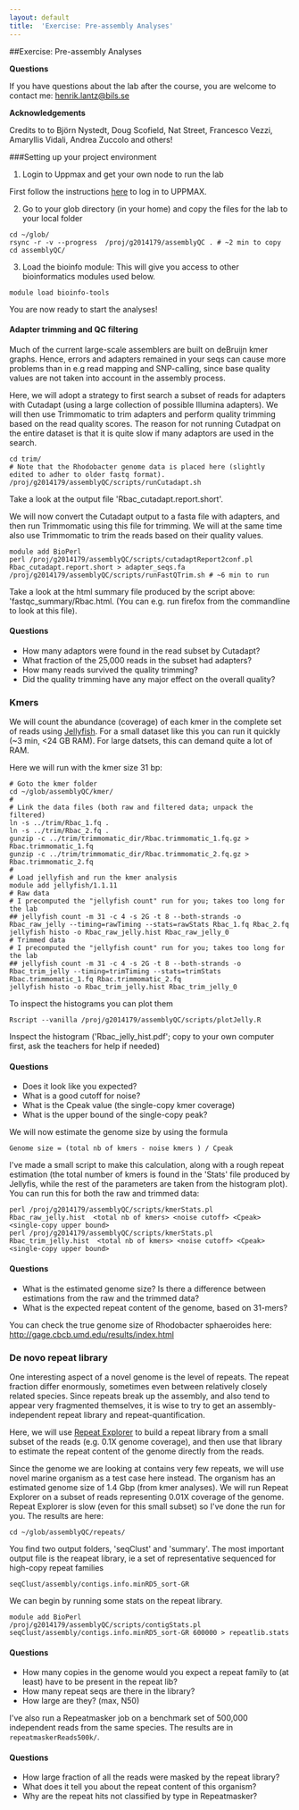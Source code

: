 ```yaml
---
layout: default
title:  'Exercise: Pre-assembly Analyses'
---
```


##Exercise: Pre-assembly Analyses

**Questions**

If you have questions about the lab after the course, you are welcome to contact me: henrik.lantz@bils.se

**Acknowledgements**

Credits to to Björn Nystedt, Doug Scofield, Nat Street, Francesco Vezzi, Amaryllis Vidali, Andrea Zuccolo and others! 

###Setting up your project environment

1.  Login to Uppmax and get your own node to run the lab

  First follow the instructions [here](../../common/login_instructions) to log in to UPPMAX.

2.  Go to your glob directory (in your home) and copy the files for the lab to your local folder

  ```
  cd ~/glob/
  rsync -r -v --progress  /proj/g2014179/assemblyQC . # ~2 min to copy cd assemblyQC/
  ```

3.  Load the bioinfo module: This will give you access to other bioinformatics modules used below.

  ```
  module load bioinfo-tools
  ```

You are now ready to start the analyses!

#### Adapter trimming and QC filtering 

Much of the current large-scale assemblers are built on deBruijn kmer graphs. Hence, errors and adapters remained in your seqs can cause more problems than in e.g read mapping and SNP-calling, since base quality values are not taken into account in the assembly process.

Here, we will adopt a strategy to first search a subset of reads for adapters with Cutadapt (using a large collection of possible Illumina adapters). We will then use Trimmomatic to trim adapters and perform quality trimming based on the read quality scores. The reason for not running Cutadpat on the entire dataset is that it is quite slow if many adaptors are used in the search.

```
cd trim/
# Note that the Rhodobacter genome data is placed here (slightly edited to adher to older fastq format).
/proj/g2014179/assemblyQC/scripts/runCutadapt.sh
```

Take a look at the output file 'Rbac_cutadapt.report.short'.

We will now convert the Cutadapt output to a fasta file with adapters, and then run Trimmomatic using this file for trimming. We will at the same time also use Trimmomatic to trim the reads based on their quality values.

```
module add BioPerl
perl /proj/g2014179/assemblyQC/scripts/cutadaptReport2conf.pl Rbac_cutadapt.report.short > adapter_seqs.fa 
/proj/g2014179/assemblyQC/scripts/runFastQTrim.sh # ~6 min to run
```

Take a look at the html summary file produced by the script above: 'fastqc_summary/Rbac.html. (You can e.g. run firefox from the commandline to look at this file).

#### Questions

- How many adaptors were found in the read subset by Cutadapt?
- What fraction of the 25,000 reads in the subset had adapters?
- How many reads survived the quality trimming?
- Did the quality trimming have any major effect on the overall quality? 

###  Kmers

We will count the abundance (coverage) of each kmer in the complete set of reads using [Jellyfish](http://www.cbcb.umd.edu/software/jellyfish/). For a small dataset like this you can run it quickly (~3 min, <24 GB RAM). For large datsets, this can demand quite a lot of RAM.

Here we will run with the kmer size 31 bp:

```
# Goto the kmer folder
cd ~/glob/assemblyQC/kmer/
#
# Link the data files (both raw and filtered data; unpack the filtered)
ln -s ../trim/Rbac_1.fq .
ln -s ../trim/Rbac_2.fq .
gunzip -c ../trim/trimmomatic_dir/Rbac.trimmomatic_1.fq.gz > Rbac.trimmomatic_1.fq
gunzip -c ../trim/trimmomatic_dir/Rbac.trimmomatic_2.fq.gz > Rbac.trimmomatic_2.fq
#
# Load jellyfish and run the kmer analysis
module add jellyfish/1.1.11
# Raw data 
# I precomputed the "jellyfish count" run for you; takes too long for the lab
## jellyfish count -m 31 -c 4 -s 2G -t 8 --both-strands -o Rbac_raw_jelly --timing=rawTiming --stats=rawStats Rbac_1.fq Rbac_2.fq 
jellyfish histo -o Rbac_raw_jelly.hist Rbac_raw_jelly_0
# Trimmed data 
# I precomputed the "jellyfish count" run for you; takes too long for the lab
## jellyfish count -m 31 -c 4 -s 2G -t 8 --both-strands -o Rbac_trim_jelly --timing=trimTiming --stats=trimStats Rbac.trimmomatic_1.fq Rbac.trimmomatic_2.fq 
jellyfish histo -o Rbac_trim_jelly.hist Rbac_trim_jelly_0
```

To inspect the histograms you can plot them

```
Rscript --vanilla /proj/g2014179/assemblyQC/scripts/plotJelly.R
```

Inspect the histogram ('Rbac_jelly_hist.pdf'; copy to your own computer first, ask the teachers for help if needed)

#### Questions

- Does it look like you expected?
- What is a good cutoff for noise?
- What is the Cpeak value (the single-copy kmer coverage)
- What is the upper bound of the single-copy peak? 

 We will now estimate the genome size by using the formula

`Genome size = (total nb of kmers - noise kmers ) / Cpeak`

I've made a small script to make this calculation, along with a rough repeat estimation (the total number of kmers is found in the 'Stats' file produced by Jellyfis, while the rest of the parameters are taken from the histogram plot). You can run this for both the raw and trimmed data:

```
perl /proj/g2014179/assemblyQC/scripts/kmerStats.pl Rbac_raw_jelly.hist  <total nb of kmers> <noise cutoff> <Cpeak> <single-copy upper bound>
perl /proj/g2014179/assemblyQC/scripts/kmerStats.pl Rbac_trim_jelly.hist  <total nb of kmers> <noise cutoff> <Cpeak> <single-copy upper bound>
```

#### Questions
- What is the estimated genome size? Is there a difference between estimations from the raw and the trimmed data?
- What is the expected repeat content of the genome, based on 31-mers? 

You can check the true genome size of Rhodobacter sphaeroides here: http://gage.cbcb.umd.edu/results/index.html 

### De novo repeat library

One interesting aspect of a novel genome is the level of repeats. The repeat fraction differ enormously, sometimes even between relatively closely related species. Since repeats break up the assembly, and also tend to appear very fragmented themselves, it is wise to try to get an assembly-independent repeat library and repeat-quantification.

Here, we will use [Repeat Explorer](http://repeatexplorer.umbr.cas.cz/static/html/help/manual.html) to build a repeat library from a small subset of the reads (e.g. 0.1X genome coverage), and then use that library to estimate the repeat content of the genome directly from the reads.

Since the genome we are looking at contains very few repeats, we will use novel marine organism as a test case here instead. The organism has an estimated genome size of 1.4 Gbp (from kmer analyses). We will run Repeat Explorer on a subset of reads representing 0.01X coverage of the genome. Repeat Explorer is slow (even for this small subset) so I've done the run for you. The results are here:

```
cd ~/glob/assemblyQC/repeats/
```

You find two output folders, 'seqClust' and 'summary'. The most important output file is the reapeat library, ie a set of representative sequenced for high-copy repeat families

```
seqClust/assembly/contigs.info.minRD5_sort-GR
```

We can begin by running some stats on the repeat library.

```
module add BioPerl
/proj/g2014179/assemblyQC/scripts/contigStats.pl seqClust/assembly/contigs.info.minRD5_sort-GR 600000 > repeatlib.stats
```

#### Questions

- How many copies in the genome would you expect a repeat family to (at least) have to be present in the repeat lib?
- How many repeat seqs are there in the library?
- How large are they? (max, N50) 

I've also run a Repeatmasker job on a benchmark set of 500,000 independent reads from the same species. The results are in `repeatmaskerReads500k/`.

#### Questions
- How large fraction of all the reads were masked by the repeat library?
- What does it tell you about the repeat content of this organism?
- Why are the repeat hits not classified by type in Repeatmasker? 
